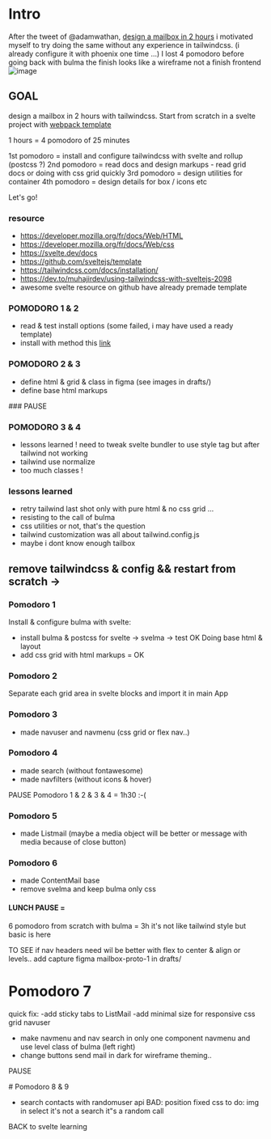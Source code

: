 # Intro
After the tweet of @adamwathan, [design a mailbox in 2 hours](https://twitter.com/adamwathan/status/1191807064223469568) i motivated myself to try doing the same without any experience in tailwindcss. (i already configure it with phoenix one time ...)
I lost 4 pomodoro before going back with bulma
the finish looks like a wireframe not a finish frontend ![image](https://raw.github.com/magiknono/mailbox-bulma-svelte/master/drafts/v1-static.png)

## GOAL
design a mailbox in 2 hours with tailwindcss.
Start from scratch in a svelte project with [webpack template](https://github.com/sveltejs/template-webpack)

1 hours = 4 pomodoro of 25 minutes

1st pomodoro = install and configure tailwindcss with svelte and rollup (postcss ?)
2nd pomodoro = read docs and design markups - read grid docs or doing with css grid quickly
3rd pomodoro = design utilities for container
4th pomodoro = design details for box / icons etc

Let's go!

### resource

- https://developer.mozilla.org/fr/docs/Web/HTML
- https://developer.mozilla.org/fr/docs/Web/css
- https://svelte.dev/docs
- https://github.com/sveltejs/template
- https://tailwindcss.com/docs/installation/
- https://dev.to/muhajirdev/using-tailwindcss-with-sveltejs-2098
- awesome svelte resource on github have already premade template

### POMODORO 1 & 2

- read & test install options (some failed, i may have used a ready template)
- install with method this [link](https://dev.to/muhajirdev/using-tailwindcss-with-sveltejs-2098)

### POMODORO 2 & 3
- define html & grid & class in figma (see images in drafts/)
- define base html markups 

### PAUSE

### POMODORO 3 & 4

- lessons learned !
need to tweak svelte bundler to use style tag but after tailwind not working
- tailwind use normalize
- too much classes !

### lessons learned
- retry tailwind last shot only with pure html & no css grid ...
- resisting to the call of bulma
- css utilities or not, that's the question
- tailwind customization was all about tailwind.config.js
- maybe i dont know enough tailbox

## remove tailwindcss & config && restart from scratch ->

### Pomodoro 1
Install & configure bulma with svelte:
- install bulma & postcss for svelte -> svelma -> test OK
Doing base html & layout
- add css grid with html markups = OK

### Pomodoro 2
Separate each grid area in svelte blocks and import it in main App

### Pomodoro 3
- made navuser and navmenu (css grid or flex nav..)

### Pomodoro 4
- made search (without fontawesome)
- made navfilters (without icons & hover)

PAUSE
Pomodoro 1 & 2 & 3 & 4 = 1h30 :-(

### Pomodoro 5
- made Listmail (maybe a media object will be better or message with media because of close button)

### Pomodoro 6
- made ContentMail base
- remove svelma and keep bulma only css


#### LUNCH PAUSE = 
6 pomodoro from scratch with bulma = 3h
it's not like tailwind style but basic is here

TO SEE if nav headers need wil be better with flex to center & align or levels..
add capture figma mailbox-proto-1 in drafts/

# Pomodoro 7
quick fix:
-add sticky tabs to ListMail
-add minimal size for responsive css grid navuser
- make navmenu and nav search in only one component navmenu and use level class of bulma (left right)
- change buttons send mail in dark for wireframe theming..

PAUSE

# Pomodoro 8 & 9
- search contacts with randomuser api
BAD: position fixed css
to do: img in select
it's not a search it"s a random call

BACK to svelte learning
